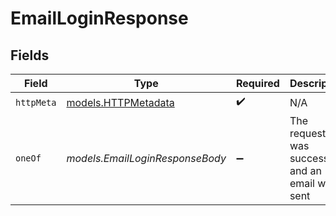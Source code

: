 # EmailLoginResponse


## Fields

| Field                                            | Type                                             | Required                                         | Description                                      |
| ------------------------------------------------ | ------------------------------------------------ | ------------------------------------------------ | ------------------------------------------------ |
| `httpMeta`                                       | [models.HTTPMetadata](../models/httpmetadata.md) | :heavy_check_mark:                               | N/A                                              |
| `oneOf`                                          | *models.EmailLoginResponseBody*                  | :heavy_minus_sign:                               | The request was successful and an email was sent |